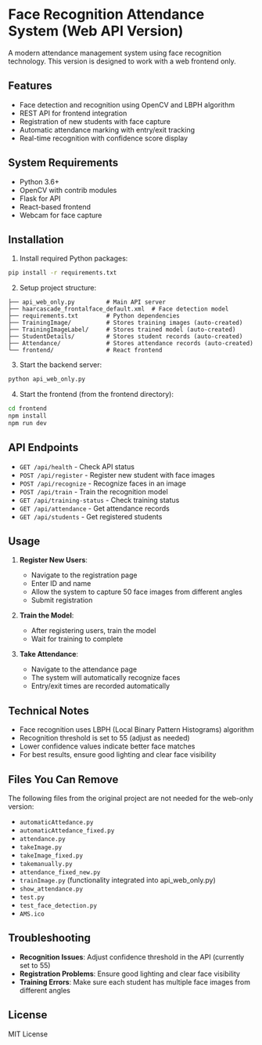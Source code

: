 # Face Recognition Attendance System (Web API Version)

A modern attendance management system using face recognition technology. This version is designed to work with a web frontend only.

## Features

- Face detection and recognition using OpenCV and LBPH algorithm
- REST API for frontend integration
- Registration of new students with face capture
- Automatic attendance marking with entry/exit tracking
- Real-time recognition with confidence score display

## System Requirements

- Python 3.6+
- OpenCV with contrib modules
- Flask for API
- React-based frontend
- Webcam for face capture

## Installation

1. Install required Python packages:

```bash
pip install -r requirements.txt
```

2. Setup project structure:

```
├── api_web_only.py         # Main API server
├── haarcascade_frontalface_default.xml  # Face detection model
├── requirements.txt        # Python dependencies
├── TrainingImage/          # Stores training images (auto-created)
├── TrainingImageLabel/     # Stores trained model (auto-created)
├── StudentDetails/         # Stores student records (auto-created)
├── Attendance/             # Stores attendance records (auto-created)
└── frontend/               # React frontend
```

3. Start the backend server:

```bash
python api_web_only.py
```

4. Start the frontend (from the frontend directory):

```bash
cd frontend
npm install
npm run dev
```

## API Endpoints

- `GET /api/health` - Check API status
- `POST /api/register` - Register new student with face images
- `POST /api/recognize` - Recognize faces in an image
- `POST /api/train` - Train the recognition model
- `GET /api/training-status` - Check training status
- `GET /api/attendance` - Get attendance records
- `GET /api/students` - Get registered students

## Usage

1. **Register New Users**: 
   - Navigate to the registration page
   - Enter ID and name
   - Allow the system to capture 50 face images from different angles
   - Submit registration

2. **Train the Model**:
   - After registering users, train the model
   - Wait for training to complete

3. **Take Attendance**:
   - Navigate to the attendance page
   - The system will automatically recognize faces
   - Entry/exit times are recorded automatically

## Technical Notes

- Face recognition uses LBPH (Local Binary Pattern Histograms) algorithm
- Recognition threshold is set to 55 (adjust as needed)
- Lower confidence values indicate better face matches
- For best results, ensure good lighting and clear face visibility

## Files You Can Remove

The following files from the original project are not needed for the web-only version:

- `automaticAttedance.py`
- `automaticAttedance_fixed.py`
- `attendance.py`
- `takeImage.py`
- `takeImage_fixed.py`
- `takemanually.py`
- `attendance_fixed_new.py`
- `trainImage.py` (functionality integrated into api_web_only.py)
- `show_attendance.py`
- `test.py`
- `test_face_detection.py`
- `AMS.ico`

## Troubleshooting

- **Recognition Issues**: Adjust confidence threshold in the API (currently set to 55)
- **Registration Problems**: Ensure good lighting and clear face visibility
- **Training Errors**: Make sure each student has multiple face images from different angles

## License

MIT License
